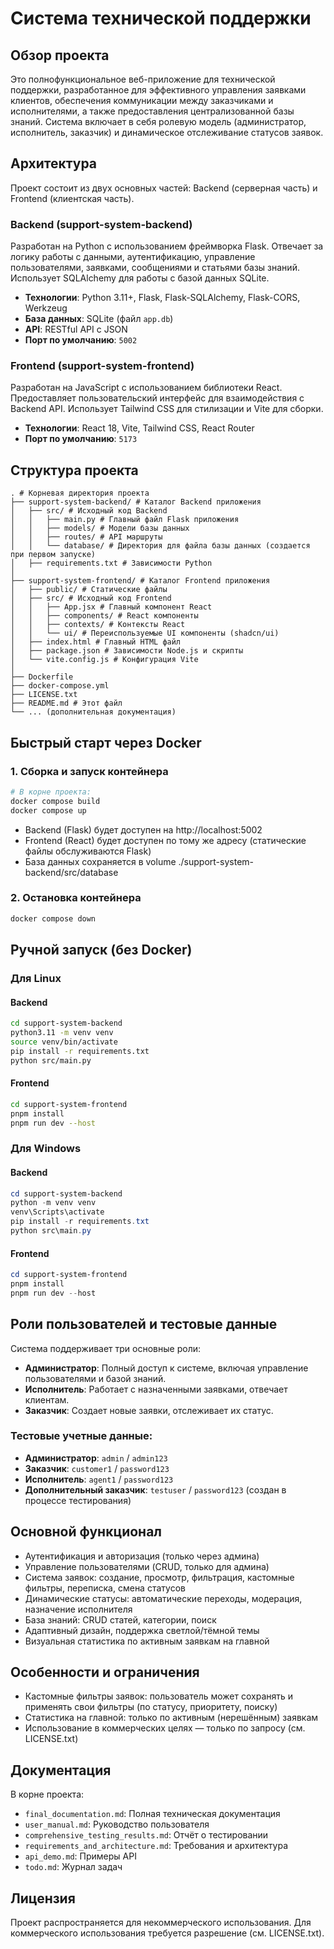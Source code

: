 # Система технической поддержки

## Обзор проекта

Это полнофункциональное веб-приложение для технической поддержки, разработанное для эффективного управления заявками клиентов, обеспечения коммуникации между заказчиками и исполнителями, а также предоставления централизованной базы знаний. Система включает в себя ролевую модель (администратор, исполнитель, заказчик) и динамическое отслеживание статусов заявок.

## Архитектура

Проект состоит из двух основных частей: Backend (серверная часть) и Frontend (клиентская часть).

### Backend (support-system-backend)

Разработан на Python с использованием фреймворка Flask. Отвечает за логику работы с данными, аутентификацию, управление пользователями, заявками, сообщениями и статьями базы знаний. Использует SQLAlchemy для работы с базой данных SQLite.

- **Технологии**: Python 3.11+, Flask, Flask-SQLAlchemy, Flask-CORS, Werkzeug
- **База данных**: SQLite (файл `app.db`)
- **API**: RESTful API с JSON
- **Порт по умолчанию**: `5002`

### Frontend (support-system-frontend)

Разработан на JavaScript с использованием библиотеки React. Предоставляет пользовательский интерфейс для взаимодействия с Backend API. Использует Tailwind CSS для стилизации и Vite для сборки.

- **Технологии**: React 18, Vite, Tailwind CSS, React Router
- **Порт по умолчанию**: `5173`

## Структура проекта

```
. # Корневая директория проекта
├── support-system-backend/ # Каталог Backend приложения
│   ├── src/ # Исходный код Backend
│   │   ├── main.py # Главный файл Flask приложения
│   │   ├── models/ # Модели базы данных
│   │   ├── routes/ # API маршруты
│   │   └── database/ # Директория для файла базы данных (создается при первом запуске)
│   ├── requirements.txt # Зависимости Python
│
├── support-system-frontend/ # Каталог Frontend приложения
│   ├── public/ # Статические файлы
│   ├── src/ # Исходный код Frontend
│   │   ├── App.jsx # Главный компонент React
│   │   ├── components/ # React компоненты
│   │   ├── contexts/ # Контексты React
│   │   └── ui/ # Переиспользуемые UI компоненты (shadcn/ui)
│   ├── index.html # Главный HTML файл
│   ├── package.json # Зависимости Node.js и скрипты
│   └── vite.config.js # Конфигурация Vite
│
├── Dockerfile
├── docker-compose.yml
├── LICENSE.txt
├── README.md # Этот файл
└── ... (дополнительная документация)
```

## Быстрый старт через Docker

### 1. Сборка и запуск контейнера

```powershell
# В корне проекта:
docker compose build
docker compose up
```

- Backend (Flask) будет доступен на http://localhost:5002
- Frontend (React) будет доступен по тому же адресу (статические файлы обслуживаются Flask)
- База данных сохраняется в volume ./support-system-backend/src/database

### 2. Остановка контейнера

```powershell
docker compose down
```

## Ручной запуск (без Docker)

### Для Linux

#### Backend
```bash
cd support-system-backend
python3.11 -m venv venv
source venv/bin/activate
pip install -r requirements.txt
python src/main.py
```

#### Frontend
```bash
cd support-system-frontend
pnpm install
pnpm run dev --host
```

### Для Windows

#### Backend
```powershell
cd support-system-backend
python -m venv venv
venv\Scripts\activate
pip install -r requirements.txt
python src\main.py
```

#### Frontend
```powershell
cd support-system-frontend
pnpm install
pnpm run dev --host
```

## Роли пользователей и тестовые данные

Система поддерживает три основные роли:

- **Администратор**: Полный доступ к системе, включая управление пользователями и базой знаний.
- **Исполнитель**: Работает с назначенными заявками, отвечает клиентам.
- **Заказчик**: Создает новые заявки, отслеживает их статус.

### Тестовые учетные данные:

- **Администратор**: `admin` / `admin123`
- **Заказчик**: `customer1` / `password123`
- **Исполнитель**: `agent1` / `password123`
- **Дополнительный заказчик**: `testuser` / `password123` (создан в процессе тестирования)

## Основной функционал

- Аутентификация и авторизация (только через админа)
- Управление пользователями (CRUD, только для админа)
- Система заявок: создание, просмотр, фильтрация, кастомные фильтры, переписка, смена статусов
- Динамические статусы: автоматические переходы, модерация, назначение исполнителя
- База знаний: CRUD статей, категории, поиск
- Адаптивный дизайн, поддержка светлой/тёмной темы
- Визуальная статистика по активным заявкам на главной

## Особенности и ограничения

- Кастомные фильтры заявок: пользователь может сохранять и применять свои фильтры (по статусу, приоритету, поиску)
- Статистика на главной: только по активным (нерешённым) заявкам
- Использование в коммерческих целях — только по запросу (см. LICENSE.txt)

## Документация

В корне проекта:
- `final_documentation.md`: Полная техническая документация
- `user_manual.md`: Руководство пользователя
- `comprehensive_testing_results.md`: Отчёт о тестировании
- `requirements_and_architecture.md`: Требования и архитектура
- `api_demo.md`: Примеры API
- `todo.md`: Журнал задач

## Лицензия

Проект распространяется для некоммерческого использования. Для коммерческого использования требуется разрешение (см. LICENSE.txt).